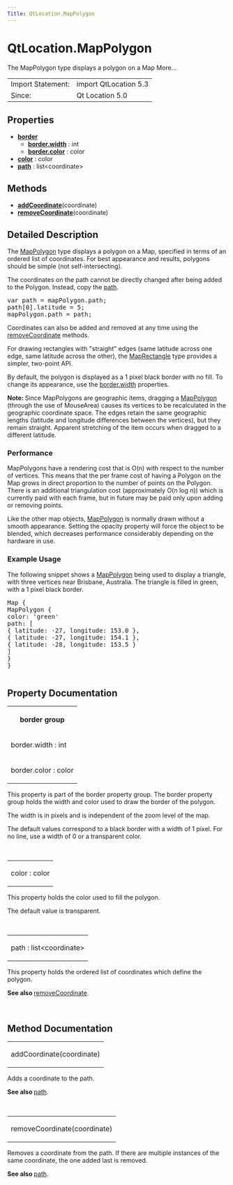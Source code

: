 ```yaml
---
Title: QtLocation.MapPolygon
---
```


# QtLocation.MapPolygon

<span class="subtitle"></span>
<!-- $$$MapPolygon-brief -->
<p>The MapPolygon type displays a polygon on a Map More...</p>
<!-- @@@MapPolygon -->
<table class="alignedsummary">
<tr><td class="memItemLeft rightAlign topAlign"> Import Statement:</td><td class="memItemRight bottomAlign"> import QtLocation 5.3</td></tr><tr><td class="memItemLeft rightAlign topAlign"> Since:</td><td class="memItemRight bottomAlign">  Qt Location 5.0</td></tr></table><ul>
</ul>
<h2 id="properties">Properties</h2>
<ul>
<li class="fn"><b><b><a href="#border-prop">border</a></b></b><ul>
<li class="fn"><b><b><a href="#border.width-prop">border.width</a></b></b> : int</li>
<li class="fn"><b><b><a href="#border.color-prop">border.color</a></b></b> : color</li>
</ul>
</li>
<li class="fn"><b><b><a href="#color-prop">color</a></b></b> : color</li>
<li class="fn"><b><b><a href="#path-prop">path</a></b></b> : list&lt;coordinate&gt;</li>
</ul>
<h2 id="methods">Methods</h2>
<ul>
<li class="fn"><b><b><a href="#addCoordinate-method">addCoordinate</a></b></b>(coordinate)</li>
<li class="fn"><b><b><a href="#removeCoordinate-method">removeCoordinate</a></b></b>(coordinate)</li>
</ul>
<!-- $$$MapPolygon-description -->
<h2 id="details">Detailed Description</h2>
</p>
<p>The <a href="#">MapPolygon</a> type displays a polygon on a Map, specified in terms of an ordered list of coordinates. For best appearance and results, polygons should be simple (not self-intersecting).</p>
<p>The coordinates on the path cannot be directly changed after being added to the Polygon. Instead, copy the <a href="#path-prop">path</a>.</p>
<pre class="cpp">var path <span class="operator">=</span> mapPolygon<span class="operator">.</span>path;
path<span class="operator">[</span><span class="number">0</span><span class="operator">]</span><span class="operator">.</span>latitude <span class="operator">=</span> <span class="number">5</span>;
mapPolygon<span class="operator">.</span>path <span class="operator">=</span> path;</pre>
<p>Coordinates can also be added and removed at any time using the <a href="#removeCoordinate-method">removeCoordinate</a> methods.</p>
<p>For drawing rectangles with &quot;straight&quot; edges (same latitude across one edge, same latitude across the other), the <a href="QtLocation.MapRectangle.md">MapRectangle</a> type provides a simpler, two-point API.</p>
<p>By default, the polygon is displayed as a 1 pixel black border with no fill. To change its appearance, use the <a href="#border.width-prop">border.width</a> properties.</p>
<p><b>Note: </b>Since MapPolygons are geographic items, dragging a <a href="#">MapPolygon</a> (through the use of MouseArea) causes its vertices to be recalculated in the geographic coordinate space. The edges retain the same geographic lengths (latitude and longitude differences between the vertices), but they remain straight. Apparent stretching of the item occurs when dragged to a different latitude.</p>
<h3 >Performance</h3>
<p>MapPolygons have a rendering cost that is O(n) with respect to the number of vertices. This means that the per frame cost of having a Polygon on the Map grows in direct proportion to the number of points on the Polygon. There is an additional triangulation cost (approximately O(n log n)) which is currently paid with each frame, but in future may be paid only upon adding or removing points.</p>
<p>Like the other map objects, <a href="#">MapPolygon</a> is normally drawn without a smooth appearance. Setting the opacity property will force the object to be blended, which decreases performance considerably depending on the hardware in use.</p>
<h3 >Example Usage</h3>
<p>The following snippet shows a <a href="#">MapPolygon</a> being used to display a triangle, with three vertices near Brisbane, Australia. The triangle is filled in green, with a 1 pixel black border.</p>
<pre class="cpp">Map {
MapPolygon {
color: <span class="char">'green'</span>
path: <span class="operator">[</span>
{ latitude: <span class="operator">-</span><span class="number">27</span><span class="operator">,</span> longitude: <span class="number">153.0</span> }<span class="operator">,</span>
{ latitude: <span class="operator">-</span><span class="number">27</span><span class="operator">,</span> longitude: <span class="number">154.1</span> }<span class="operator">,</span>
{ latitude: <span class="operator">-</span><span class="number">28</span><span class="operator">,</span> longitude: <span class="number">153.5</span> }
<span class="operator">]</span>
}
}</pre>
<p class="centerAlign"><img src="https://developer.ubuntu.com/static/devportal_uploaded/29a2920b-1ce7-48db-96e5-c81cae609c77-api/apps/qml/sdk-15.04.1/QtLocation.MapPolygon/images/api-mappolygon.png" alt="" /></p><!-- @@@MapPolygon -->
<h2>Property Documentation</h2>
<!-- $$$border -->
<table class="qmlname"><tr valign="top" id="border-prop"><th class="centerAlign"><p><b>border group</b></p></th></tr><tr valign="top" id="border.width-prop"><td class="tblQmlPropNode"><p><span class="name">border.width</span> : <span class="type">int</span></p></td></tr><tr valign="top" id="border.color-prop"><td class="tblQmlPropNode"><p><span class="name">border.color</span> : <span class="type">color</span></p></td></tr></table><p>This property is part of the border property group. The border property group holds the width and color used to draw the border of the polygon.</p>
<p>The width is in pixels and is independent of the zoom level of the map.</p>
<p>The default values correspond to a black border with a width of 1 pixel. For no line, use a width of 0 or a transparent color.</p>
<!-- @@@border -->
<br/>
<!-- $$$color -->
<table class="qmlname"><tr valign="top" id="color-prop"><td class="tblQmlPropNode"><p><span class="name">color</span> : <span class="type">color</span></p></td></tr></table><p>This property holds the color used to fill the polygon.</p>
<p>The default value is transparent.</p>
<!-- @@@color -->
<br/>
<!-- $$$path -->
<table class="qmlname"><tr valign="top" id="path-prop"><td class="tblQmlPropNode"><p><span class="name">path</span> : <span class="type">list</span>&lt;<span class="type">coordinate</span>&gt;</p></td></tr></table><p>This property holds the ordered list of coordinates which define the polygon.</p>
<p><b>See also </b><a href="#removeCoordinate-method">removeCoordinate</a>.</p>
<!-- @@@path -->
<br/>
<h2>Method Documentation</h2>
<!-- $$$addCoordinate -->
<table class="qmlname"><tr valign="top" id="addCoordinate-method"><td class="tblQmlFuncNode"><p><span class="name">addCoordinate</span>(<span class="type">coordinate</span>)</p></td></tr></table><p>Adds a coordinate to the path.</p>
<p><b>See also </b><a href="#path-prop">path</a>.</p>
<!-- @@@addCoordinate -->
<br/>
<!-- $$$removeCoordinate -->
<table class="qmlname"><tr valign="top" id="removeCoordinate-method"><td class="tblQmlFuncNode"><p><span class="name">removeCoordinate</span>(<span class="type">coordinate</span>)</p></td></tr></table><p>Removes a coordinate from the path. If there are multiple instances of the same coordinate, the one added last is removed.</p>
<p><b>See also </b><a href="#path-prop">path</a>.</p>
<!-- @@@removeCoordinate -->
<br/>
